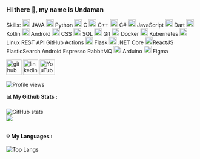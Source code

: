 
### Hi there 👋, my name is Undaman


Skills: 
<img src="https://cdn.jsdelivr.net/gh/devicons/devicon/icons/java/java-original.svg" height='20'/> JAVA
<img src="https://cdn.jsdelivr.net/gh/devicons/devicon/icons/python/python-original.svg" height='20'/> Python
<img src="https://cdn.jsdelivr.net/gh/devicons/devicon/icons/c/c-original.svg" height='20'/> C 
<img src="https://cdn.jsdelivr.net/gh/devicons/devicon/icons/cplusplus/cplusplus-original.svg" height='20'/> C++
<img src="https://cdn.jsdelivr.net/gh/devicons/devicon/icons/csharp/csharp-original.svg" height='20'/> C#
<img src="https://cdn.jsdelivr.net/gh/devicons/devicon/icons/javascript/javascript-original.svg"  height='20'/> JavaScript
<img src="https://cdn.jsdelivr.net/gh/devicons/devicon/icons/dart/dart-original.svg" height='20'/> Dart
<img src="https://cdn.jsdelivr.net/gh/devicons/devicon/icons/kotlin/kotlin-original.svg" height='20'/> Kotlin
<img src="https://cdn.jsdelivr.net/gh/devicons/devicon/icons/android/android-original.svg" height='20'/> Android
<img src="https://cdn.jsdelivr.net/gh/devicons/devicon/icons/css3/css3-original.svg" height='20'/> CSS
<img src="https://cdn.jsdelivr.net/gh/devicons/devicon/icons/mysql/mysql-original.svg" height='20'/> SQL
<img src="https://cdn.jsdelivr.net/gh/devicons/devicon/icons/git/git-original.svg"  height='20'/> Git
<img src="https://cdn.jsdelivr.net/gh/devicons/devicon/icons/docker/docker-plain-wordmark.svg" height='20'/> Docker
<img src="https://cdn.jsdelivr.net/gh/devicons/devicon/icons/kubernetes/kubernetes-plain-wordmark.svg" height='20'/> Kubernetes
<img src="https://cdn.jsdelivr.net/gh/devicons/devicon/icons/linux/linux-original.svg" height='20'/> Linux
REST API
GitHub Actions
<img src="https://cdn.jsdelivr.net/gh/devicons/devicon/icons/flask/flask-original-wordmark.svg"  height='20'/> Flask
<img src="https://cdn.jsdelivr.net/gh/devicons/devicon/icons/dotnetcore/dotnetcore-original.svg" height='20'/> .NET Core
<img src="https://cdn.jsdelivr.net/gh/devicons/devicon/icons/react/react-original.svg" height='20'/>ReactJS
ElasticSearch
Android Espresso
RabbitMQ
<img src="https://cdn.jsdelivr.net/gh/devicons/devicon/icons/arduino/arduino-original-wordmark.svg"  height='20'/> Arduino
<img src="https://cdn.jsdelivr.net/gh/devicons/devicon/icons/figma/figma-original.svg" height='20'/> Figma


[<img src="https://i.imgur.com/blGV46l.png" alt='github' height='40'>](https://github.com/PHUICMT)  [<img src='https://i.imgur.com/a5jDgN0.png' alt='linkedin' height='40'>](https://www.linkedin.com/in/undaman-nopnapaporn-8b8305149/)  [<img src='https://i.imgur.com/foLgDQd.png' alt='YouTube' height='40'>](https://www.youtube.com/channel//user/PHU_ICMT)  


![Profile views](https://gpvc.arturio.dev/PHUICMT)  

<strong>📊 My Github Stats :</strong><br><br>
![GitHub stats](https://github-readme-stats.vercel.app/api?username=PHUICMT&show_icons=true&count_private=true&include_all_commits=true&theme=radical)<br>
<img align="center" src="https://github-readme-streak-stats.herokuapp.com/?user=PHUICMT&theme=radical&hide_border=true"/><br><br>

<strong>💡 My Languages :</strong><br><br>
![Top Langs](https://github-readme-stats.vercel.app/api/top-langs/?username=PHUICMT&langs_count_private=true&theme=radical&card_width=445)<br><br>
  

<!--
**PHUICMT/PHUICMT** is a ✨ _special_ ✨ repository because its `README.md` (this file) appears on your GitHub profile.

Here are some ideas to get you started:

- 🔭 I’m currently working on ...
- 🌱 I’m currently learning ...
- 👯 I’m looking to collaborate on ...
- 🤔 I’m looking for help with ...
- 💬 Ask me about ...
- 📫 How to reach me: ...
- 😄 Pronouns: ...
- ⚡ Fun fact: ...
-->
